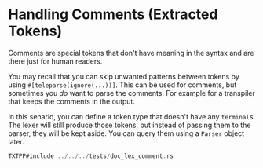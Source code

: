 # Handling Comments (Extracted Tokens)

Comments are special tokens that don't have meaning
in the syntax and are there just for human readers.

You may recall that you can skip unwanted patterns between
tokens by using `#[teleparse(ignore(...))]`. This can be used
for comments, but sometimes you *do* want to parse the comments.
For example for a transpiler that keeps the comments in the output.

In this senario, you can define a token type that doesn't have any `terminal`s.
The lexer will still produce those tokens, but instead of passing them to the parser,
they will be kept aside. You can query them using a `Parser` object later.

```rust
TXTPP#include ../../../tests/doc_lex_comment.rs
```
